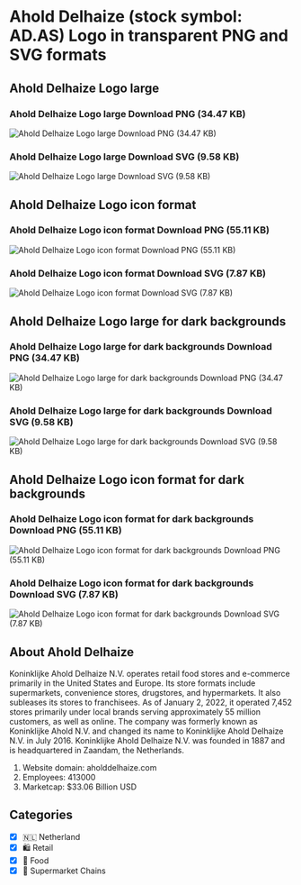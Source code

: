 # Ahold Delhaize (stock symbol: AD.AS) Logo in transparent PNG and SVG formats

## Ahold Delhaize Logo large

### Ahold Delhaize Logo large Download PNG (34.47 KB)

![Ahold Delhaize Logo large Download PNG (34.47 KB)](/img/orig/AD.AS_BIG-c39568e1.png)

### Ahold Delhaize Logo large Download SVG (9.58 KB)

![Ahold Delhaize Logo large Download SVG (9.58 KB)](/img/orig/AD.AS_BIG-c5792644.svg)

## Ahold Delhaize Logo icon format

### Ahold Delhaize Logo icon format Download PNG (55.11 KB)

![Ahold Delhaize Logo icon format Download PNG (55.11 KB)](/img/orig/AD.AS-792697ae.png)

### Ahold Delhaize Logo icon format Download SVG (7.87 KB)

![Ahold Delhaize Logo icon format Download SVG (7.87 KB)](/img/orig/AD.AS-12aa2c7e.svg)

## Ahold Delhaize Logo large for dark backgrounds

### Ahold Delhaize Logo large for dark backgrounds Download PNG (34.47 KB)

![Ahold Delhaize Logo large for dark backgrounds Download PNG (34.47 KB)](/img/orig/AD.AS_BIG.D-94a71273.png)

### Ahold Delhaize Logo large for dark backgrounds Download SVG (9.58 KB)

![Ahold Delhaize Logo large for dark backgrounds Download SVG (9.58 KB)](/img/orig/AD.AS_BIG.D-03f14363.svg)

## Ahold Delhaize Logo icon format for dark backgrounds

### Ahold Delhaize Logo icon format for dark backgrounds Download PNG (55.11 KB)

![Ahold Delhaize Logo icon format for dark backgrounds Download PNG (55.11 KB)](/img/orig/AD.AS.D-b3d5cadd.png)

### Ahold Delhaize Logo icon format for dark backgrounds Download SVG (7.87 KB)

![Ahold Delhaize Logo icon format for dark backgrounds Download SVG (7.87 KB)](/img/orig/AD.AS.D-be57e647.svg)

## About Ahold Delhaize

Koninklijke Ahold Delhaize N.V. operates retail food stores and e-commerce primarily in the United States and Europe. Its store formats include supermarkets, convenience stores, drugstores, and hypermarkets. It also subleases its stores to franchisees. As of January 2, 2022, it operated 7,452 stores primarily under local brands serving approximately 55 million customers, as well as online. The company was formerly known as Koninklijke Ahold N.V. and changed its name to Koninklijke Ahold Delhaize N.V. in July 2016. Koninklijke Ahold Delhaize N.V. was founded in 1887 and is headquartered in Zaandam, the Netherlands.

1. Website domain: aholddelhaize.com
2. Employees: 413000
3. Marketcap: $33.06 Billion USD


## Categories
- [x] 🇳🇱 Netherland
- [x] 🛍️ Retail
- [x] 🍴 Food
- [x] 🛒 Supermarket Chains
